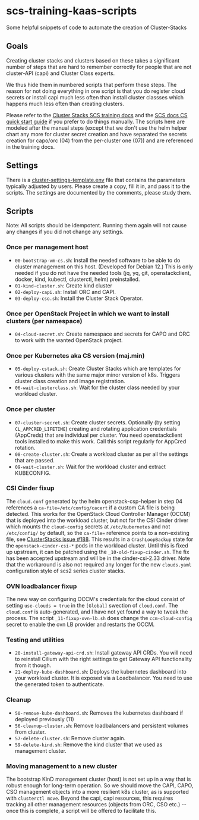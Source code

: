 # scs-training-kaas-scripts
Some helpful snippets of code to automate the creation of Cluster-Stacks

## Goals
Creating cluster stacks and clusters based on these takes a significant
number of steps that are hard to remember correctly for people that are
not cluster-API (capi) and Cluster Class experts.

We thus hide them in numbered scripts that perform these steps.
The reason for not doing everything in one script is that you do register
cloud secrets or install capi much less often than install cluster classses
which happens much less often than creating clusters.

Please refer to the [Cluster Stacks SCS training docs](https://github.com/SovereignCloudStack/scs-training/tree/main/clusterstacks)
and the [SCS docs CS quick start guide](https://docs.scs.community/docs/container/components/cluster-stacks/components/cluster-stacks/providers/openstack/quickstart)
if you prefer to do things manually. The scripts here are modeled after
the manual steps (except that we don't use the helm helper chart any
more for cluster secret creation and have separated the secrets creation
for capo/orc (04) from the per-cluster one (07)) and are referenced
in the training docs.

## Settings
There is a [cluster-settings-template.env](cluster-settings-template.env) file
that contains the parameters typically adjusted by users. Please create a
copy, fill it in, and pass it to the scripts. The settings are documented
by the comments, please study them.

## Scripts

Note: All scripts should be idempotent. Running them again will not cause
any changes if you did not change any settings.

### Once per management host
* `00-bootstrap-vm-cs.sh`: Install the needed software to be able to do
  cluster management on this host. (Developed for Debian 12.)
  This is only needed if you do not have the needed tools (jq, yq, git,
  openstackclient, docker, kind, kubectl, clusterctl, helm) preinstalled.
* `01-kind-cluster.sh`: Create kind cluster
* `02-deploy-capi.sh`: Install ORC and CAPI.
* `03-deploy-cso.sh`: Install the Cluster Stack Operator.

### Once per OpenStack Project in which we want to install clusters (per namespace)
* `04-cloud-secret.sh`: Create namespace and secrets for CAPO and ORC to 
  work with the wanted OpenStack project.

### Once per Kubernetes aka CS version (maj.min)
* `05-deploy-cstack.sh`: Create Cluster Stacks which are templates
  for various clusters with the same major minor version of k8s.
  Triggers cluster class creation and image registration.
* `06-wait-clusterclass.sh`: Wait for the cluster class needed by your
  workload cluster.

### Once per cluster
* `07-cluster-secret.sh`: Create cluster secrets.
  Optionally (by setting `CL_APPCRED_LIFETIME`) creating and rotating application
  credentials (AppCreds) that are individual per cluster. You need openstackclient tools
  installed to make this work. Call this script regularly for AppCred rotation.
* `08-create-cluster.sh`: Create a workload cluster as per all the settings
  that are passed.
* `09-wait-cluster.sh`: Wait for the workload cluster and extract KUBECONFIG.

### CSI Cinder fixup
The `cloud.conf` generated by the helm openstack-csp-helper in step 04
references a `ca-file=/etc/config/cacert` if a custom CA file is being
detected. This works for the OpenStack Cloud Controller Manager (OCCM)
that is deployed into the workload cluster, but not for the CSI Cinder
driver which mounts the `cloud-config` secrets at `/etc/kubernetes`
and not `/etc/config/` by default, so the `ca-file=` reference points
to a non-existing file, see [ClusterStacks issue #188](https://github.com/SovereignCloudStack/cluster-stacks/issues/188).
This results in a `CrashLoopBackup` state for
the `openstack-cinder-csi-*` pods in the workload cluster. Until this
is fixed up upstream, it can be patched using the `_10-old-fixup-cinder.sh`.
The fix has been accepted upstream and will be in the cinder-csi-2.33 driver.
Note that the workaround is also not required any longer for the new
`clouds.yaml` configuration style of scs2 series cluster stacks.

### OVN loadbalancer fixup
The new way on configuring OCCM's credentials for the cloud consist
of setting `use-clouds = true` in the `[Global]` swection of `cloud.conf`.
The `cloud.conf` is auto-generated, and I have not yet found a way to
tweak the process. The script `_11-fixup-ovn-lb.sh` does change the
`ccm-cloud-config` secret to enable the ovn LB provider and restarts
the OCCM.

### Testing and utilities
* `20-install-gateway-api-crd.sh`: Install gateway API CRDs.
  You will need to reinstall Cilium with the right settings to get
  Gateway API functionality from it though.
* `21-deploy-kube-dashboard.sh`: Deploys the kubernetes dashboard into
  your workload cluster. It is exposed via a Loadbalancer.
  You need to use the generated token to authenticate.

### Cleanup
* `50-remove-kube-dashboard.sh`: Removes the kubernetes dashboard if deployed
  previously (11)
* `56-cleanup-cluster.sh`: Remove loadbalancers and persistent volumes from cluster.
* `57-delete-cluster.sh`: Remove cluster again.
* `59-delete-kind.sh`: Remove the kind cluster that we used as management cluster.


### Moving management to a new cluster
The bootstrap KinD management cluster (host) is not set up in a way
that is robust enough for long-term operation. So we should move the
CAPI, CAPO, CSO management objects into a more resilient k8s cluster,
as is supported with `clusterctl move`. Beyond the capi, capi resources,
this requires tracking all other management resources (objects from
ORC, CSO etc.) -- once this is complete, a script will be offered
to facilitate this.

